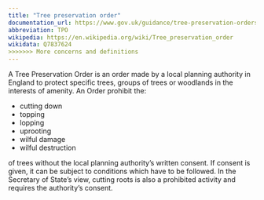 ```yaml
---
title: "Tree preservation order"
documentation_url: https://www.gov.uk/guidance/tree-preservation-orders-and-trees-in-conservation-areas
abbreviation: TPO
wikipedia: https://en.wikipedia.org/wiki/Tree_preservation_order
wikidata: Q7837624
>>>>>>> More concerns and definitions
---
```


A Tree Preservation Order is an order made by a local planning authority in England to protect specific trees, groups of trees or woodlands in the interests of amenity. An Order prohibit  the:

* cutting down
* topping
* lopping
* uprooting
* wilful damage
* wilful destruction

of trees without the local planning authority’s written consent. If consent is given, it can be subject to conditions which have to be followed. In the Secretary of State’s view, cutting roots is also a prohibited activity and requires the authority’s consent.
